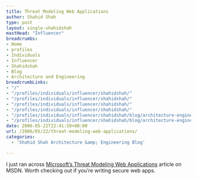 ```yaml
---
title: Threat Modeling Web Applications
author: Shahid Shah
type: post
layout: single-shahidshah
mastHead: "Influencer"
breadcrumbs:
- Home
- profiles
- Individuals
- Influencer
- Shahidshah
- Blog
- Architecture and Engineering
breadcrumbLinks:
- "/"
- "/profiles/individuals/influencer/shahidshah/"
- "/profiles/individuals/influencer/shahidshah/"
- "/profiles/individuals/influencer/shahidshah/"
- "/profiles/individuals/influencer/shahidshah/"
- "/profiles/individuals/influencer/shahidshah/blog/architecture-engineering/"
- "/profiles/individuals/influencer/shahidshah/blog/architecture-engineering/"
date: 2006-05-22T22:41:59+00:00
url: /2006/05/22/threat-modeling-web-applications/
categories:
  - 'Shahid Shah Architecture &amp; Engineering Blog'

---
```

I just ran across [Microsoft&#8217;s Threat Modeling Web Applications][1] article on MSDN. Worth checking out if you&#8217;re writing secure web apps.

 [1]: http://msdn.microsoft.com/practices/topics/security/default.aspx?pull=/library/en-us/dnpag2/html/tmwa.asp